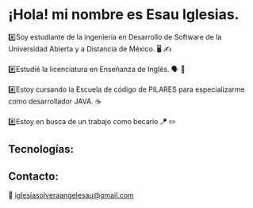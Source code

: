# ¡Hola! mi nombre es Esau Iglesias. 

:hash:Soy estudiante de la ingenieria en Desarrollo de Software de la Universidad Abierta y a Distancia de México. :desktop_computer: :writing_hand:
</br>
</br>
:hash:Estudié la licenciatura en Enseñanza de Inglés. :speaking_head: :statue_of_liberty:
</br>
</br>
:hash:Estoy cursando la Escuela de código de PILARES para especializarme como desarrollador JAVA. :coffee:
</br>
</br>
:hash:Estoy en busca de un trabajo como becario :kite: :pencil2:


## Tecnologías:



## Contacto:

:incoming_envelope: iglesiasolveraangelesau@gmail.com 

<!--
**esauiglesiasolvera/esauiglesiasolvera** is a ✨ _special_ ✨ repository because its `README.md` (this file) appears on your GitHub profile.

Here are some ideas to get you started:

- 🔭 I’m currently working on ...
- 🌱 I’m currently learning ...
- 👯 I’m looking to collaborate on ...
- 🤔 I’m looking for help with ...
- 💬 Ask me about ...
- 📫 How to reach me: ...
- 😄 Pronouns: ...
- ⚡ Fun fact: ...
-->
